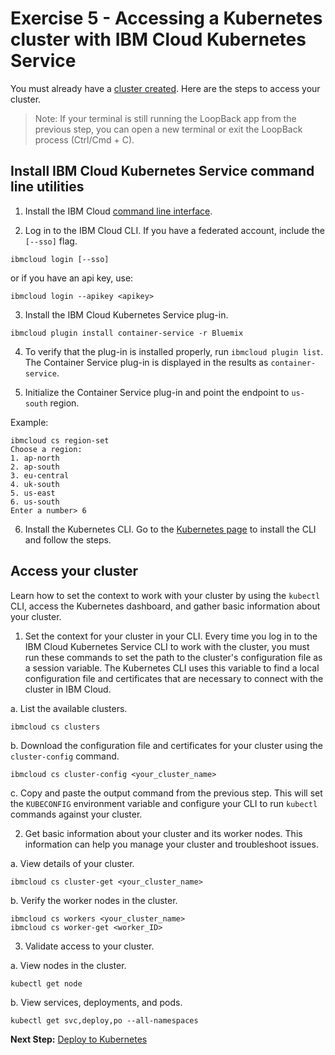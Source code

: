 # Exercise 5 - Accessing a Kubernetes cluster with IBM Cloud Kubernetes Service

You must already have a [cluster created](https://console.bluemix.net/docs/containers/container_index.html#container_index). Here are the steps to access your cluster.

>Note: If your terminal is still running the LoopBack app from the previous step, you can open a new terminal or exit the LoopBack process (Ctrl/Cmd + C).

## Install IBM Cloud Kubernetes Service command line utilities

1. Install the IBM Cloud [command line interface](https://console.bluemix.net/docs/cli/reference/bluemix_cli/get_started.html#getting-started).

2.  Log in to the IBM Cloud CLI. If you have a federated account, include the `[--sso]` flag.

```shell
ibmcloud login [--sso]
```

or if you have an api key, use:

```shell
ibmcloud login --apikey <apikey>
```

3.  Install the IBM Cloud Kubernetes Service plug-in.

```shell
ibmcloud plugin install container-service -r Bluemix
```

4. To verify that the plug-in is installed properly, run `ibmcloud plugin list`. The Container Service plug-in is displayed in the results as `container-service`.

5.  Initialize the Container Service plug-in and point the endpoint to `us-south` region.

Example:

```shell
ibmcloud cs region-set
Choose a region:
1. ap-north
2. ap-south
3. eu-central
4. uk-south
5. us-east
6. us-south
Enter a number> 6
```

6. Install the Kubernetes CLI. Go to the [Kubernetes page](https://kubernetes.io/docs/tasks/tools/install-kubectl/#install-kubectl-binary-via-curl) to install the CLI and follow the steps.

## Access your cluster
Learn how to set the context to work with your cluster by using the `kubectl` CLI, access the Kubernetes dashboard, and gather basic information about your cluster.

1.  Set the context for your cluster in your CLI. Every time you log in to the IBM Cloud Kubernetes Service CLI to work with the cluster, you must run these commands to set the path to the cluster's configuration file as a session variable. The Kubernetes CLI uses this variable to find a local configuration file and certificates that are necessary to connect with the cluster in IBM Cloud.

a. List the available clusters.

```shell
ibmcloud cs clusters
```

b. Download the configuration file and certificates for your cluster using the `cluster-config` command.

```shell
ibmcloud cs cluster-config <your_cluster_name>
```

c. Copy and paste the output command from the previous step. This will set the `KUBECONFIG` environment variable and configure your CLI to run `kubectl` commands against your cluster.

2.  Get basic information about your cluster and its worker nodes. This information can help you manage your cluster and troubleshoot issues.

a.  View details of your cluster.

```shell
ibmcloud cs cluster-get <your_cluster_name>
```

b.  Verify the worker nodes in the cluster.

```shell
ibmcloud cs workers <your_cluster_name>
ibmcloud cs worker-get <worker_ID>
```

3.  Validate access to your cluster.

a.  View nodes in the cluster.

```shell
kubectl get node
```

b.  View services, deployments, and pods.

```shell
kubectl get svc,deploy,po --all-namespaces
```

**Next Step:** [Deploy to Kubernetes](06-deploy-kubernetes.md)
